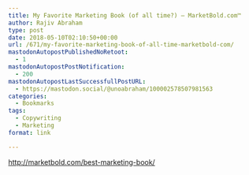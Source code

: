 ```yaml
---
title: My Favorite Marketing Book (of all time?) – MarketBold.com™
author: Rajiv Abraham
type: post
date: 2018-05-10T02:10:50+00:00
url: /671/my-favorite-marketing-book-of-all-time-marketbold-com/
mastodonAutopostPublishedNoRetoot:
  - 1
mastodonAutopostPostNotification:
  - 200
mastodonAutopostLastSuccessfullPostURL:
  - https://mastodon.social/@unoabraham/100002578507981563
categories:
  - Bookmarks
tags:
  - Copywriting
  - Marketing
format: link

---
```

<http://marketbold.com/best-marketing-book/>